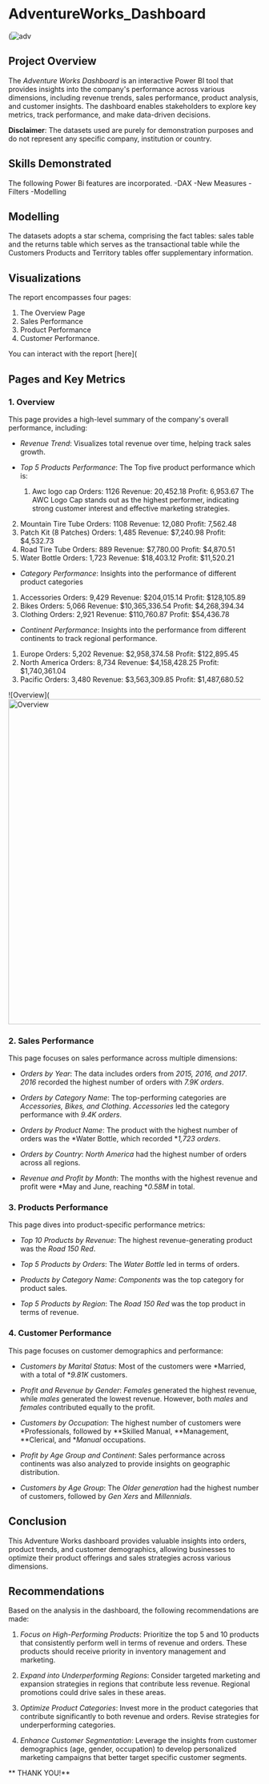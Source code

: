 # AdventureWorks_Dashboard

(![adv](https://github.com/user-attachments/assets/836c7204-5d30-4751-bc57-f0cf6b21f7ba)



## Project Overview
The *Adventure Works Dashboard* is an interactive Power BI tool that provides insights into the company's performance across various dimensions, including revenue trends, sales performance, product analysis, and customer insights. The dashboard enables stakeholders to explore key metrics, track performance, and make data-driven decisions.

**Disclaimer**: The datasets used are purely for demonstration purposes and do not represent any specific company, institution or country.

## Skills Demonstrated
The following Power Bi features are incorporated.
-DAX
-New Measures
-Filters
-Modelling

## Modelling 
The datasets adopts a star schema, comprising the fact tables: sales table and the returns table which serves as the transactional table while the Customers Products and Territory tables offer supplementary information.

## Visualizations
The report encompasses four pages:
1. The Overview Page
2. Sales Performance
3. Product Performance
4. Customer Performance.

You can interact with the report
[here](



## Pages and Key Metrics

### 1. Overview
This page provides a high-level summary of the company's overall performance, including:
- *Revenue Trend*: Visualizes total revenue over time, helping track sales growth.
  
- *Top 5 Products Performance*: The Top five product performance which is:
  1. Awc logo cap
    Orders: 1126
    Revenue: 20,452.18
    Profit: 6,953.67
The AWC Logo Cap stands out as the highest performer, indicating strong customer interest and effective marketing strategies.
2. Mountain Tire Tube
   Orders: 1108
   Revenue: 12,080
   Profit: 7,562.48
3. Patch Kit (8 Patches)
 Orders: 1,485
 Revenue: $7,240.98
 Profit: $4,532.73
4. Road Tire Tube
 Orders: 889
 Revenue: $7,780.00
 Profit: $4,870.51
5. Water Bottle
Orders: 1,723
Revenue: $18,403.12
Profit: $11,520.21
  
- *Category Performance*: Insights into the performance of different product categories
1. Accessories
Orders: 9,429
Revenue: $204,015.14
Profit: $128,105.89
2. Bikes
Orders: 5,066
Revenue: $10,365,336.54
Profit: $4,268,394.34
3. Clothing
Orders: 2,921
Revenue: $110,760.87
Profit: $54,436.78

- *Continent Performance*: Insights into the performance from different continents to track regional performance.
 1.  Europe
Orders: 5,202
Revenue: $2,958,374.58
Profit: $122,895.45
2. North America
Orders: 8,734
Revenue: $4,158,428.25
Profit: $1,740,361.04
3. Pacific
Orders: 3,480
Revenue: $3,563,309.85
Profit: $1,487,680.52

![Overview](<img width="650" alt="Overview" src="https://github.com/user-attachments/assets/222097e7-40e6-4d82-a874-5db32dcb6624">

### 2. Sales Performance
This page focuses on sales performance across multiple dimensions:
- *Orders by Year*:
  The data includes orders from *2015, 2016, and 2017*.
   *2016* recorded the highest number of orders with *7.9K orders*.

- *Orders by Category Name*:
  The top-performing categories are *Accessories, Bikes, and Clothing*.
  *Accessories* led the category performance with *9.4K orders*.
  
- *Orders by Product Name*:
  The product with the highest number of orders was the *Water Bottle, which recorded **1,723 orders*.
  
- *Orders by Country*:
  *North America* had the highest number of orders across all regions.

- *Revenue and Profit by Month*:
  The months with the highest revenue and profit were *May and June, reaching **0.58M* in total.



### 3. Products Performance
This page dives into product-specific performance metrics:
- *Top 10 Products by Revenue*:
  The highest revenue-generating product was the *Road 150 Red*.

- *Top 5 Products by Orders*:
  The *Water Bottle* led in terms of orders.
  
- *Products by Category Name*:
 *Components* was the top category for product sales.

- *Top 5 Products by Region*:
  The *Road 150 Red* was the top product in terms of revenue.



### 4. Customer Performance
This page focuses on customer demographics and performance:
- *Customers by Marital Status*:
  Most of the customers were *Married, with a total of **9.81K* customers.

- *Profit and Revenue by Gender*:
  *Females* generated the highest revenue, while *males* generated the lowest revenue.
   However, both *males* and *females* contributed equally to the profit.

- *Customers by Occupation*:
The highest number of customers were *Professionals, followed by **Skilled Manual, **Management, **Clerical, and **Manual* occupations.

- *Profit by Age Group and Continent*:
Sales performance across continents was also analyzed to provide insights on geographic distribution.


- *Customers by Age Group*:
The *Older generation* had the highest number of customers, followed by *Gen Xers* and *Millennials*.

## Conclusion
This Adventure Works dashboard provides valuable insights into orders, product trends, and customer demographics, allowing businesses to optimize their product offerings and sales strategies across various dimensions.


## Recommendations

Based on the analysis in the dashboard, the following recommendations are made:

1. *Focus on High-Performing Products*: Prioritize the top 5 and 10 products that consistently perform well in terms of revenue and orders. These products should receive priority in inventory management and marketing.
   
2. *Expand into Underperforming Regions*: Consider targeted marketing and expansion strategies in regions that contribute less revenue. Regional promotions could drive sales in these areas.

3. *Optimize Product Categories*: Invest more in the product categories that contribute significantly to both revenue and orders. Revise strategies for underperforming categories.

4. *Enhance Customer Segmentation*: Leverage the insights from customer demographics (age, gender, occupation) to develop personalized marketing campaigns that better target specific customer segments.


** THANK YOU!**

